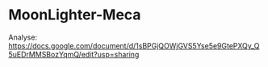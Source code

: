 # MoonLighter-Meca

Analyse: https://docs.google.com/document/d/1sBPGjQOWjGVS5Yse5e9GtePXQy_Q5uEDrMMSBozYqmQ/edit?usp=sharing
